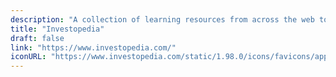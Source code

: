 ```yaml
---
description: "A collection of learning resources from across the web to help you skill up while at home"
title: "Investopedia"
draft: false
link: "https://www.investopedia.com/"
iconURL: "https://www.investopedia.com/static/1.98.0/icons/favicons/apple-touch-icon-180x180.png"
---
```


